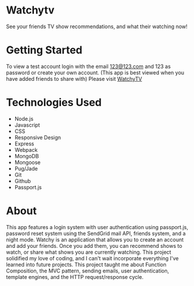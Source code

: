 # Watchytv
See your friends TV show recommendations, and what their watching now!
# Getting Started
To view a test account login with the email 123@123.com and 123 as password
or create your own account. (This app is best viewed when you have added friends to share with)
Please visit [WatchyTV](https://watchytv.herokuapp.com/)
# Technologies Used
- Node.js
- Javascript
- CSS
- Responsive Design 
- Express
- Webpack
- MongoDB 
- Mongoose
- Pug/Jade
- Git
- Github
- Passport.js
# About
This app features a login system with user authentication using passport.js, password reset system using the SendGrid mail API, friends system, and a night mode. Watchy is an application that allows you to create an account and add your friends. Once you add them, you can recommend shows to watch, or share what shows you are currently watching. This project solidified my love of coding, and I can't wait incorporate everything I've learned into future projects. This project taught me about Function Composition, the MVC pattern, sending emails, user authentication, template engines, and the HTTP request/response cycle.
